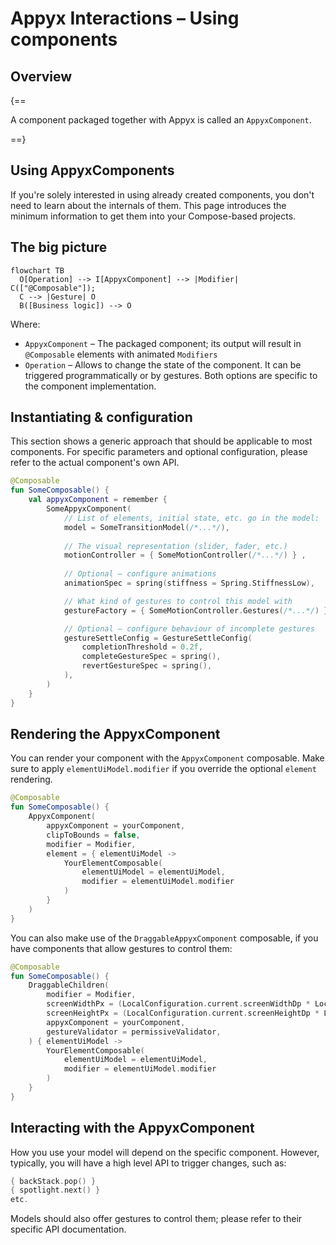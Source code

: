 # Appyx Interactions – Using components

## Overview

{==

A component packaged together with Appyx is called an `AppyxComponent`.

==}

## Using AppyxComponents

If you're solely interested in using already created components, you don't need to learn about the internals of them. This page introduces the minimum information to get them into your Compose-based projects.


## The big picture

``` mermaid
flowchart TB
  O[Operation] --> I[AppyxComponent] --> |Modifier| C(["@Composable"]);
  C --> |Gesture| O
  B([Business logic]) --> O
```

Where:

* `AppyxComponent` – The packaged component; its output will result in `@Composable` elements with
  animated `Modifiers`
* `Operation` – Allows to change the state of the component. It can be triggered programmatically or
  by gestures. Both options are specific to the component implementation.


## Instantiating & configuration

This section shows a generic approach that should be applicable to most components. For specific parameters and optional configuration, please refer to the actual component's own API.

```kotlin
@Composable
fun SomeComposable() {
    val appyxComponent = remember {
        SomeAppyxComponent(
            // List of elements, initial state, etc. go in the model:
            model = SomeTransitionModel(/*...*/),
            
            // The visual representation (slider, fader, etc.) 
            motionController = { SomeMotionController(/*...*/) } ,
            
            // Optional – configure animations
            animationSpec = spring(stiffness = Spring.StiffnessLow),

            // What kind of gestures to control this model with 
            gestureFactory = { SomeMotionController.Gestures(/*...*/) },

            // Optional – configure behaviour of incomplete gestures
            gestureSettleConfig = GestureSettleConfig(
                completionThreshold = 0.2f,
                completeGestureSpec = spring(),
                revertGestureSpec = spring(),
            ),
        )
    }
}
```

## Rendering the AppyxComponent

You can render your component with the `AppyxComponent` composable. Make sure to
apply `elementUiModel.modifier`  if you override the optional `element` rendering.

```kotlin
@Composable
fun SomeComposable() {
    AppyxComponent(
        appyxComponent = yourComponent,
        clipToBounds = false,
        modifier = Modifier,
        element = { elementUiModel ->
            YourElementComposable(
                elementUiModel = elementUiModel,
                modifier = elementUiModel.modifier
            )
        }
    )
}
```

You can also make use of the `DraggableAppyxComponent` composable, if you have components that allow
gestures to control them:

```kotlin
@Composable
fun SomeComposable() {
    DraggableChildren(
        modifier = Modifier,
        screenWidthPx = (LocalConfiguration.current.screenWidthDp * LocalDensity.current.density).roundToInt(),
        screenHeightPx = (LocalConfiguration.current.screenHeightDp * LocalDensity.current.density).roundToInt(),
        appyxComponent = yourComponent,
        gestureValidator = permissiveValidator,
    ) { elementUiModel ->
        YourElementComposable(
            elementUiModel = elementUiModel,
            modifier = elementUiModel.modifier
        )
    }
}
```

## Interacting with the AppyxComponent

How you use your model will depend on the specific component. However, typically, you will have a high level API to trigger changes, such as:

```kotlin
{ backStack.pop() }
{ spotlight.next() }
etc.
```

Models should also offer gestures to control them; please refer to their specific API documentation.
